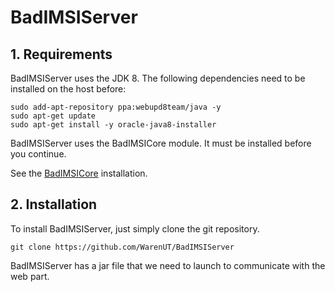 # BadIMSIServer

## 1. Requirements 

BadIMSIServer uses the JDK 8. The following dependencies need to be installed on the host before:
```
sudo add-apt-repository ppa:webupd8team/java -y
sudo apt-get update
sudo apt-get install -y oracle-java8-installer
```
BadIMSIServer uses the BadIMSICore module. It must be installed before you continue. 

See the <a href="https://github.com/WarenUT/BadIMSICore" target="_blank">BadIMSICore</a> installation.

## 2. Installation
To install BadIMSIServer, just simply clone the git repository.
```
git clone https://github.com/WarenUT/BadIMSIServer
```

BadIMSIServer has a jar file that we need to launch to communicate with the web part. 
